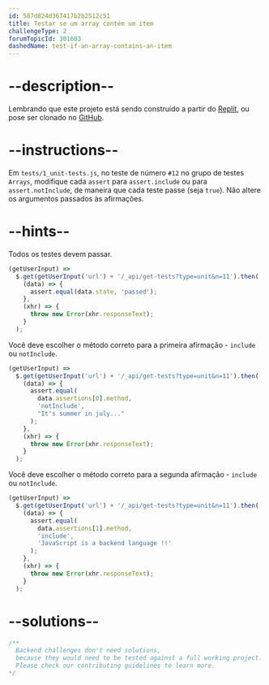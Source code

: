 ```yaml
---
id: 587d824d367417b2b2512c51
title: Testar se um array contém um item
challengeType: 2
forumTopicId: 301603
dashedName: test-if-an-array-contains-an-item
---
```


# --description--

Lembrando que este projeto está sendo construído a partir do [Replit](https://replit.com/github/freeCodeCamp/boilerplate-mochachai), ou pose ser clonado no [GitHub](https://github.com/freeCodeCamp/boilerplate-mochachai/).

# --instructions--

Em `tests/1_unit-tests.js`, no teste de número `#12` no grupo de testes `Arrays`, modifique cada `assert` para `assert.include` ou para `assert.notInclude`, de maneira que cada teste passe (seja `true`). Não altere os argumentos passados às afirmações.

# --hints--

Todos os testes devem passar.

```js
(getUserInput) =>
  $.get(getUserInput('url') + '/_api/get-tests?type=unit&n=11').then(
    (data) => {
      assert.equal(data.state, 'passed');
    },
    (xhr) => {
      throw new Error(xhr.responseText);
    }
  );
```

Você deve escolher o método correto para a primeira afirmação - `include` ou `notInclude`.

```js
(getUserInput) =>
  $.get(getUserInput('url') + '/_api/get-tests?type=unit&n=11').then(
    (data) => {
      assert.equal(
        data.assertions[0].method,
        'notInclude',
        "It's summer in july..."
      );
    },
    (xhr) => {
      throw new Error(xhr.responseText);
    }
  );
```

Você deve escolher o método correto para a segunda afirmação - `include` ou `notInclude`.

```js
(getUserInput) =>
  $.get(getUserInput('url') + '/_api/get-tests?type=unit&n=11').then(
    (data) => {
      assert.equal(
        data.assertions[1].method,
        'include',
        'JavaScript is a backend language !!'
      );
    },
    (xhr) => {
      throw new Error(xhr.responseText);
    }
  );
```

# --solutions--

```js
/**
  Backend challenges don't need solutions, 
  because they would need to be tested against a full working project. 
  Please check our contributing guidelines to learn more.
*/
```
